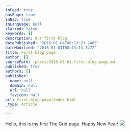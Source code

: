 ```yaml
---
inFeed: true
hasPage: true
inNav: true
inLanguage: null
starred: false
keywords: []
description: Our first blog
datePublished: '2016-01-04T08:13:21.246Z'
dateModified: '2016-01-04T08:13:13.347Z'
title: First blog page
author: []
sourcePath: _posts/2016-01-01-first-blog-page.md
published: true
authors: []
publisher:
  name: null
  domain: null
  url: null
  favicon: null
url: first-blog-page/index.html
_type: Article

---
```

Hello, this is my first The Grid page. Happy New Year!
![](https://the-grid-user-content.s3-us-west-2.amazonaws.com/adb1a360-1e76-474a-9e09-f6a6f2ed3db7.png)